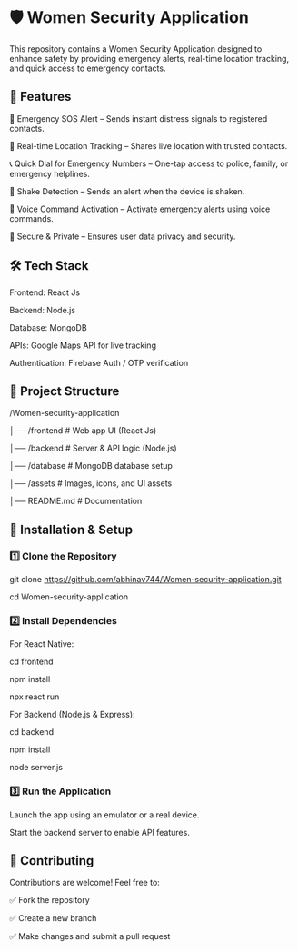 # 🛡️ Women Security Application

This repository contains a Women Security Application designed to enhance safety by providing emergency alerts, real-time location tracking, and quick access to emergency contacts.

## 🚀 Features

🔴 Emergency SOS Alert – Sends instant distress signals to registered contacts.

📍 Real-time Location Tracking – Shares live location with trusted contacts.

📞 Quick Dial for Emergency Numbers – One-tap access to police, family, or emergency helplines.

🛑 Shake Detection – Sends an alert when the device is shaken.

🎤 Voice Command Activation – Activate emergency alerts using voice commands.

🔐 Secure & Private – Ensures user data privacy and security.

## 🛠 Tech Stack

Frontend: React Js

Backend: Node.js

Database: MongoDB

APIs: Google Maps API for live tracking

Authentication: Firebase Auth / OTP verification

## 📁 Project Structure



/Women-security-application

│── /frontend        # Web app UI (React Js)

│── /backend         # Server & API logic (Node.js)

│── /database        # MongoDB database setup

│── /assets          # Images, icons, and UI assets

│── README.md        # Documentation

## 🚀 Installation & Setup

### 1️⃣ Clone the Repository



git clone https://github.com/abhinav744/Women-security-application.git

cd Women-security-application

### 2️⃣ Install Dependencies

For React Native:




cd frontend

npm install

npx react run  

For Backend (Node.js & Express):





cd backend

npm install

node server.js

### 3️⃣ Run the Application

Launch the app using an emulator or a real device.

Start the backend server to enable API features.

## 📌 Contributing

Contributions are welcome! Feel free to:

✅ Fork the repository

✅ Create a new branch

✅ Make changes and submit a pull request

